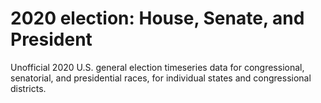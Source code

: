 # 2020 election: House, Senate, and President

Unofficial 2020 U.S. general election timeseries data for congressional, senatorial, and presidential races, for individual states and congressional districts.

